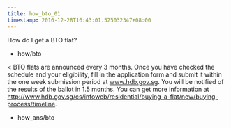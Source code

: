 ```yaml
---
title: how_bto_01
timestamp: 2016-12-28T16:43:01.525032347+08:00
---
```


How do I get a BTO flat?
* how/bto

< BTO flats are announced every 3 months. Once you have checked the schedule and your eligibility, fill in the application form and submit it within the one week submission period at www.hdb.gov.sg. You will be notified of the results of the ballot in 1.5 months. You can get more information at http://www.hdb.gov.sg/cs/infoweb/residential/buying-a-flat/new/buying-process/timeline.
* how_ans/bto
